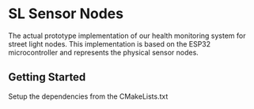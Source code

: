 # SL Sensor Nodes

The actual prototype implementation of our health monitoring system for street light nodes. This implementation is based on the ESP32 microcontroller and represents the physical sensor nodes.

## Getting Started

Setup the dependencies from the CMakeLists.txt



